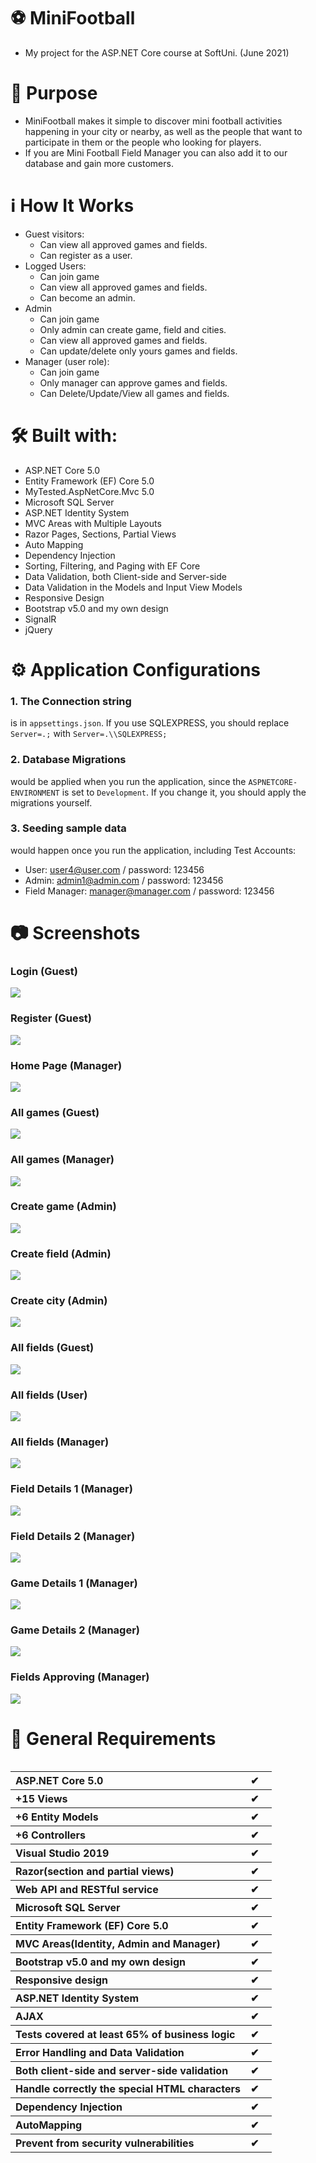 # :soccer: MiniFootball 
- My project for the ASP.NET Core course at SoftUni. (June 2021)
# 🎯 Purpose
- MiniFootball makes it simple to discover mini football activities happening in your city or nearby, as well as the people that want to participate in them or the people who looking for players.
- If you are Mini Football Field Manager you can also add it to our database and gain more customers.
# :information_source: How It Works
- Guest visitors:
  - Can view all approved games and fields.
  - Can register as a user.
- Logged Users:
  - Can join game
  - Can view all approved games and fields.
  - Can become an admin.
- Admin
  - Can join game
  - Only admin can create game, field and cities.
  - Can view all approved games and fields.
  - Can update/delete only yours games and fields.
- Manager (user role):
   - Can join game
   - Only manager can approve games and fields.
   - Can Delete/Update/View all games and fields.
# 🛠 Built with:
- ASP.NET Core 5.0
- Entity Framework (EF) Core 5.0
- MyTested.AspNetCore.Mvc 5.0
- Microsoft SQL Server
- ASP.NET Identity System
- MVC Areas with Multiple Layouts
- Razor Pages, Sections, Partial Views
- Auto Мapping
- Dependency Injection
- Sorting, Filtering, and Paging with EF Core
- Data Validation, both Client-side and Server-side
- Data Validation in the Models and Input View Models
- Responsive Design
- Bootstrap v5.0 and my own design
- SignalR
- jQuery
# :gear: Application Configurations
### 1. The Connection string 
is in `appsettings.json`. If you use SQLEXPRESS, you should replace `Server=.;` with `Server=.\\SQLEXPRESS;`
### 2. Database Migrations 
would be applied when you run the application, since the `ASPNETCORE-ENVIRONMENT` is set to `Development`. If you change it, you should apply the migrations yourself.
### 3. Seeding sample data
would happen once you run the application, including Test Accounts:
  - User: user4@user.com / password: 123456
  - Admin: admin1@admin.com / password: 123456
  - Field Manager: manager@manager.com / password: 123456
# :camera: Screenshots

### Login (Guest)
<img src="https://github.com/ErayErol/MiniFootball/blob/main/MiniFootball/wwwroot/images-github/login.png?raw=true"/>

### Register (Guest)
<img src="https://github.com/ErayErol/MiniFootball/blob/main/MiniFootball/wwwroot/images-github/register.png?raw=true"/>

### Home Page (Manager)
<img src="https://github.com/ErayErol/MiniFootball/blob/main/MiniFootball/wwwroot/images-github/home-page-logged-user.png?raw=true"/>

### All games (Guest)
<img src="https://github.com/ErayErol/MiniFootball/blob/main/MiniFootball/wwwroot/images-github/all-games.png?raw=true"/>

### All games (Manager)
<img src="https://github.com/ErayErol/MiniFootball/blob/main/MiniFootball/wwwroot/images-github/all-games2-manager.png?raw=true"/>

### Create game (Admin)
<img src="https://github.com/ErayErol/MiniFootball/blob/main/MiniFootball/wwwroot/images-github/create-game.png?raw=true"/>

### Create field (Admin)
<img src="https://github.com/ErayErol/MiniFootball/blob/main/MiniFootball/wwwroot/images-github/create-field.png?raw=true"/>

### Create city (Admin)
<img src="https://github.com/ErayErol/MiniFootball/blob/main/MiniFootball/wwwroot/images-github/create-city.png?raw=true"/>

### All fields (Guest)
<img src="https://github.com/ErayErol/MiniFootball/blob/main/MiniFootball/wwwroot/images-github/all-fields.png?raw=true"/>

### All fields (User)
<img src="https://github.com/ErayErol/MiniFootball/blob/main/MiniFootball/wwwroot/images-github/all-fields-user.png?raw=true"/>

### All fields (Manager)
<img src="https://github.com/ErayErol/MiniFootball/blob/main/MiniFootball/wwwroot/images-github/all-fields2-manager.png?raw=true"/>

### Field Details 1 (Manager)
<img src="https://github.com/ErayErol/MiniFootball/blob/main/MiniFootball/wwwroot/images-github/field-details.png?raw=true"/>

### Field Details 2 (Manager)
<img src="https://github.com/ErayErol/MiniFootball/blob/main/MiniFootball/wwwroot/images-github/field-details2.png?raw=true"/>

### Game Details 1 (Manager)
<img src="https://github.com/ErayErol/MiniFootball/blob/main/MiniFootball/wwwroot/images-github/game-details.png?raw=true"/>

### Game Details 2 (Manager)
<img src="https://github.com/ErayErol/MiniFootball/blob/main/MiniFootball/wwwroot/images-github/game-details2.png?raw=true"/>

### Fields Approving (Manager)
<img src="https://github.com/ErayErol/MiniFootball/blob/main/MiniFootball/wwwroot/images-github/approving-fields-manager.png?raw=true"/>

# :scroll: General Requirements
<table width="100%" align="left">
  <tbody>
    <tr>
      <th align="left" width="90%">ASP.NET Core 5.0</th>
      <th width="10%" align="left">✔</th>
    </tr>
    <tr>
      <th align="left" width="90%">+15 Views</th>
      <th width="10%" align="left">✔</th>
    </tr>
    <tr>
      <th align="left" width="90%">+6 Entity Models</th>
      <th width="10%" align="left">✔</th>
    </tr>
    <tr>
      <th align="left" width="90%">+6 Controllers</th>
      <th width="10%" align="left">✔</th>
    </tr>
    <tr>
      <th align="left" width="90%">Visual Studio 2019</th>
      <th width="10%" align="left">✔</th>
    </tr>
    <tr>
      <th align="left" width="90%">Razor(section and partial views)</th>
      <th width="10%" align="left">✔</th>
    </tr>
    <tr>
      <th align="left" width="90%">Web API and RESTful service</th>
      <th width="10%" align="left">✔</th>
    </tr>
    <tr>
      <th align="left" width="90%">Microsoft SQL Server</th>
      <th width="10%" align="left">✔</th>
    </tr>
    <tr>
      <th align="left" width="90%">Entity Framework (EF) Core 5.0</th>
      <th width="10%" align="left">✔</th>
    </tr>
    <tr>
      <th align="left" width="90%">MVC Areas(Identity, Admin and Manager)</th>
      <th width="10%" align="left">✔</th>
    </tr>
    <tr>
      <th align="left" width="90%">Bootstrap v5.0 and my own design</th>
      <th width="10%" align="left">✔</th>
    </tr>
    <tr>
      <th align="left" width="90%">Responsive design</th>
      <th width="10%" align="left">✔</th>
    </tr>
    <tr>
      <th align="left" width="90%">ASP.NET Identity System</th>
      <th width="10%" align="left">✔</th>
    </tr>
    <tr>
      <th align="left" width="90%">AJAX</th>
      <th width="10%" align="left">✔</th>
    </tr>
    <tr>
      <th align="left" width="90%">Tests covered at least 65% of business logic</th>
      <th width="10%" align="left">✔</th>
    </tr>
    <tr>
      <th align="left" width="90%">Error Handling and Data Validation</th>
      <th width="10%" align="left">✔</th>
    </tr>
    <tr>
      <th align="left" width="90%">Both client-side and server-side validation</th>
      <th width="10%" align="left">✔</th>
    </tr>
    <tr>
      <th align="left" width="90%">Handle correctly the special HTML characters</th>
      <th width="10%" align="left">✔</th>
    </tr>
    <tr>
      <th align="left" width="90%">Dependency Injection</th>
      <th width="10%" align="left">✔</th>
    </tr>
    <tr>
      <th align="left" width="90%">AutoMapping</th>
      <th width="10%" align="left">✔</th>
    </tr>
    <tr>
      <th align="left" width="90%">Prevent from security vulnerabilities</th>
      <th width="10%" align="left">✔</th>
    </tr>
  </tbody>
</table>
